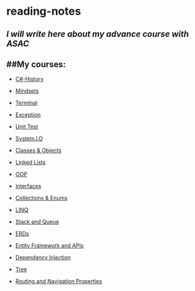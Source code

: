# reading-notes
*I will write here about my advance course with ASAC*
---
##My courses:
---
- [C#-History](./C-sharp.md)

- [Mindsets](./Mindsets.md)

- [Terminal](./Terminal.md)

- [Exception](./Exception.md)

- [Unit Test](./UnitTesting.md)

- [System.I.O](./System.I.O.md)

- [Classes & Objects](./Classes-Objects.md)

- [Linked Lists](./linked-lists.md) 

- [OOP](./OOP.md)

- [Interfaces](./Interfaces.md)

- [Collections & Enums](./Collections%20%26%20Enums.md)

- [LINQ](./LINQ.md)

- [Stack and Queue](./Stack%20and%20Queue.md)

- [ERDs](./ERDs.md)

- [Entity Framework and APIs](./Entity%20Framework%20and%20APIs.md)

- [Dependency Injection](./Dependency%20Injection.md)

- [Tree](./Tree.md)

- [Routing and Navigation Properties](./Routing%20and%20Navigation%20Properties.md)










